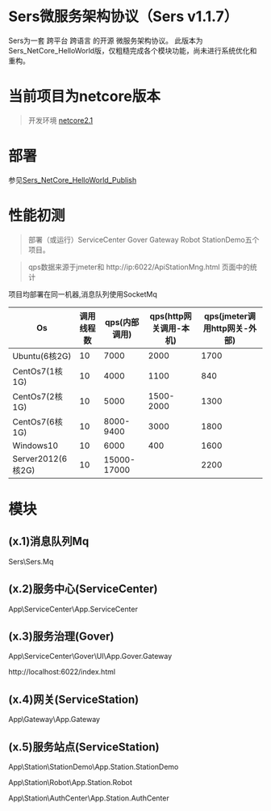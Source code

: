 # Sers微服务架构协议（Sers v1.1.7）
Sers为一套 跨平台 跨语言 的开源 微服务架构协议。
此版本为Sers_NetCore_HelloWorld版，仅粗糙完成各个模块功能，尚未进行系统优化和重构。

# 当前项目为netcore版本
>开发环境 [netcore2.1](https://dotnet.microsoft.com/download/dotnet-core/2.1) 


# 部署
参见[Sers_NetCore_HelloWorld_Publish](https://github.com/sersms/Sers_NetCore_HelloWorld_Publish/tree/master/Sers/Latest)


# 性能初测
>部署（或运行）ServiceCenter Gover Gateway Robot StationDemo五个项目。

>qps数据来源于jmeter和 http://ip:6022/ApiStationMng.html 页面中的统计


项目均部署在同一机器,消息队列使用SocketMq
   
| Os  | 调用线程数 | qps(内部调用)  | qps(http网关调用-本机)  |qps(jmeter调用http网关-外部)  |
| ------------ | ------------ | ------------ | ------------ |------------ |
|  Ubuntu(6核2G) | 10 | 7000  | 2000 | 1700 |
|  CentOs7(1核1G) | 10 | 4000  | 1100 | 840 |
|  CentOs7(2核1G) | 10 | 5000  | 1500-2000 | 1300|
|  CentOs7(6核1G) | 10 | 8000-9400  | 3000 | 1800 |
| Windows10| 10 | 6000 | 400| 1600 |
| Server2012(6核2G)| 10 | 15000-17000 |  | 2200 |



# 模块

## (x.1)消息队列Mq
 Sers\Sers.Mq


## (x.2)服务中心(ServiceCenter)
  App\ServiceCenter\App.ServiceCenter


## (x.3)服务治理(Gover)
  App\ServiceCenter\Gover\UI\App.Gover.Gateway
  
  http://localhost:6022/index.html



  
## (x.4)网关(ServiceStation)
  App\Gateway\App.Gateway




## (x.5)服务站点(ServiceStation)
  App\Station\StationDemo\App.Station.StationDemo
  
  App\Station\Robot\App.Station.Robot
  
  App\Station\AuthCenter\App.Station.AuthCenter











